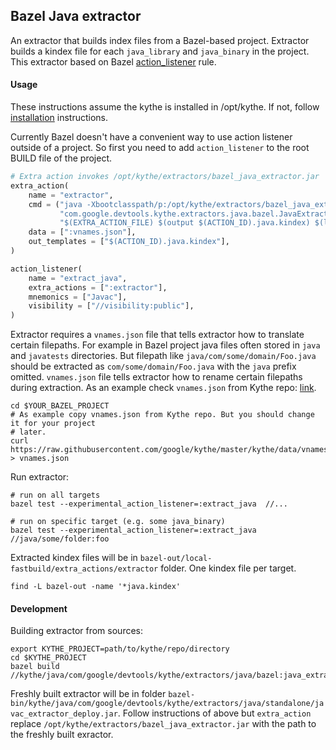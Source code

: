 ## Bazel Java extractor

An extractor that builds index files from a Bazel-based project. Extractor
builds a kindex file for each `java_library` and `java_binary` in the project.
This extractor based on Bazel
[action_listener](https://docs.bazel.build/versions/master/be/extra-actions.html)
rule.

#### Usage

These instructions assume the kythe is installed in /opt/kythe. If not, follow
[installation](http://kythe.io/getting-started) instructions.

Currently Bazel doesn't have a convenient way to use action listener outside of
a project. So first you need to add `action_listener` to the root BUILD file of
the project.

```python
# Extra action invokes /opt/kythe/extractors/bazel_java_extractor.jar
extra_action(
    name = "extractor",
    cmd = ("java -Xbootclasspath/p:/opt/kythe/extractors/bazel_java_extractor.jar " +
           "com.google.devtools.kythe.extractors.java.bazel.JavaExtractor " +
           "$(EXTRA_ACTION_FILE) $(output $(ACTION_ID).java.kindex) $(location :vnames.json)"),
    data = [":vnames.json"],
    out_templates = ["$(ACTION_ID).java.kindex"],
)

action_listener(
    name = "extract_java",
    extra_actions = [":extractor"],
    mnemonics = ["Javac"],
    visibility = ["//visibility:public"],
)
```

Extractor requires a `vnames.json` file that tells extractor how to translate
certain filepaths. For example in Bazel project java files often stored in
`java` and `javatests` directories. But filepath like
`java/com/some/domain/Foo.java` should be extracted as
`com/some/domain/Foo.java` with the `java` prefix omitted. `vnames.json` file
tells extractor how to rename certain filepaths during extraction. As an example
check `vnames.json` from Kythe repo:
[link](https://github.com/google/kythe/blob/master/kythe/data/vnames.json).

```shell
cd $YOUR_BAZEL_PROJECT
# As example copy vnames.json from Kythe repo. But you should change it for your project
# later.
curl https://raw.githubusercontent.com/google/kythe/master/kythe/data/vnames.json > vnames.json
```

Run extractor:

```shell
# run on all targets
bazel test --experimental_action_listener=:extract_java  //...

# run on specific target (e.g. some java_binary)
bazel test --experimental_action_listener=:extract_java  //java/some/folder:foo
```

Extracted kindex files will be in
`bazel-out/local-fastbuild/extra_actions/extractor` folder. One kindex file per
target.

```shell
find -L bazel-out -name '*java.kindex'
```

#### Development

Building extractor from sources:

```shell
export KYTHE_PROJECT=path/to/kythe/repo/directory
cd $KYTHE_PROJECT
bazel build //kythe/java/com/google/devtools/kythe/extractors/java/bazel:java_extractor
```

Freshly built extractor will be in folder
`bazel-bin/kythe/java/com/google/devtools/kythe/extractors/java/standalone/javac_extractor_deploy.jar`.
Follow instructions of above but `extra_action` replace
`/opt/kythe/extractors/bazel_java_extractor.jar` with the path to the freshly
built exractor.
